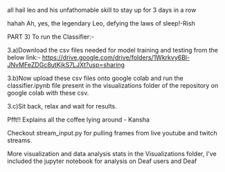 all hail leo and his unfathomable skill to stay up for 3 days in a row

hahah Ah, yes, the legendary Leo, defying the laws of sleep!-Rish




PART 3) To run the Classifier:-

3.a)Download the csv files needed for model training and testing from the below link:- 
https://drive.google.com/drive/folders/1Wkrkvy6Bl-JNvMFeZDGc8utKjkS7LJXt?usp=sharing

3.b)Now upload these csv files onto google colab and run the classifier.ipynb file present in the visualizations folder of the repository on google colab with these csv.

3.c)Sit back, relax and wait for results.

Pfft!! Explains all the coffee lying around - Kansha

Checkout stream_input.py for pulling frames from live  youtube and twitch streams.

More visualization and data analysis stats in the Visualizations folder, I've included the jupyter notebook for analysis on Deaf users and Deaf
